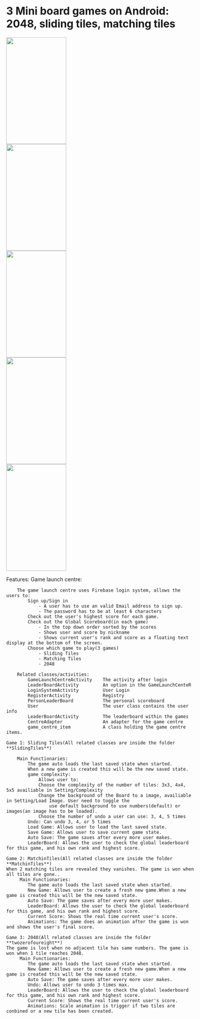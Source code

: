 <body>
    <h1>3 Mini board games on Android: 2048, sliding tiles, matching tiles</h1>
<div>
    <div class="inline-block">
    <img src="https://user-images.githubusercontent.com/32601310/75058454-04812480-54a9-11ea-8eca-f86e555097e0.png" height="284" width="160">
    </div>
    <div class="inline-block">
    <img src="https://user-images.githubusercontent.com/32601310/75058425-fc28e980-54a8-11ea-9730-bb5965432567.png" height="284" width="160">
    </div>
    <div class="inline-block">
    <img src="https://user-images.githubusercontent.com/32601310/75058437-00550700-54a9-11ea-9afd-e56242fd40b0.png" height="284" width="160">
    </div>
    <div class="inline-block">
    <img src="https://user-images.githubusercontent.com/32601310/75058442-00ed9d80-54a9-11ea-88fd-8876dc7f983e.png" height="284" width="160">
    </div>
    <div class="inline-block">
    <img src="https://user-images.githubusercontent.com/32601310/75058452-03e88e00-54a9-11ea-8a0a-3d6b2575c48b.png" height="284" width="160">
    </div>
</div>

Features:
    Game launch centre:
    
        The game launch centre uses Firebase login system, allows the users to:
            Sign up/Sign in
                - A user has to use an valid Email address to sign up.
                - The password has to be at least 6 characters
            Check out the user's highest score for each game.    
            Check out the Global Scoreboard(in each game)
                - In the top down order sorted by the scores 
                - Shows user and score by nickname
                - Shows current user's rank and score as a floating text display at the bottom of the screen.
            Choose which game to play(3 games)
                - Sliding Tiles
                - Matching Tiles
                - 2048
                
        Related classes/activities:
            GameLaunchCentreActivity    The activity after login
            LeaderBoardActivity         An option in the GameLaunchCenteR
            LoginSystemActivity         User Login
            RegisterActivity            Registry
            PersonLeaderBoard           The personal scoreboard
            User                        The user class contains the user info
            LeaderBoardActivity         The leaderboard within the games
            CentreAdapter               An adapter for the game centre
            game_centre_item            A class holding the game centre items.
         
    Game 1: Sliding Tiles(All related classes are inside the folder **SlidingTiles**)
   
        Main Functionaries:
            The game auto loads the last saved state when started.
            When a new game is created this will be the new saved state.
            game complexity:
                Allows user to:
                Choose the complexity of the number of tiles: 3x3, 4x4, 5x5 availiable in Setting/Complexity
                Change the background of the Board to a image, availiable in Setting/Load Image. User need to toggle the 
                    use default background to use numbers(default) or images(an image has to be loaded).
                Choose the number of undo a user can use: 3, 4, 5 times
            Undo: Can undo 3, 4, or 5 times
            Load Game: Allows user to load the last saved state.
            Save Game: Allows user to save current game state.
            Auto Save: The game saves after every more user makes.
            LeaderBoard: Allows the user to check the global leaderboard for this game, and his own rank and highest score. 
            
    Game 2: MatchinTiles(All related classes are inside the folder **MatchinTiles**)
    When 2 matching tiles are revealed they vanishes. The game is won when all tiles are gone..
         Main Functionaries:
            The game auto loads the last saved state when started.
            New Game: Allows user to create a fresh new game.When a new game is created this will be the new saved state.
            Auto Save: The game saves after every more user makes.
            LeaderBoard: Allows the user to check the global leaderboard for this game, and his own rank and highest score.                    
            Current Score: Shows the real time current user's score.
            Animations: The game does an animation after the game is won and shows the user's final score.
            
    Game 3: 2048(All related classes are inside the folder **twozerofoureight**)
    The game is lost when no adjacent tile has same numbers. The game is won when 1 tile reaches 2048.
         Main Functionaries:
            The game auto loads the last saved state when started.
            New Game: Allows user to create a fresh new game.When a new game is created this will be the new saved state.
            Auto Save: The game saves after every more user makes.
            Undo: Allows user to undo 3 times max.
            LeaderBoard: Allows the user to check the global leaderboard for this game, and his own rank and highest score.                    
            Current Score: Shows the real time current user's score.
            Animations: Scale animation is trigger if two tiles are conbined or a new tile has been created.
</body>
